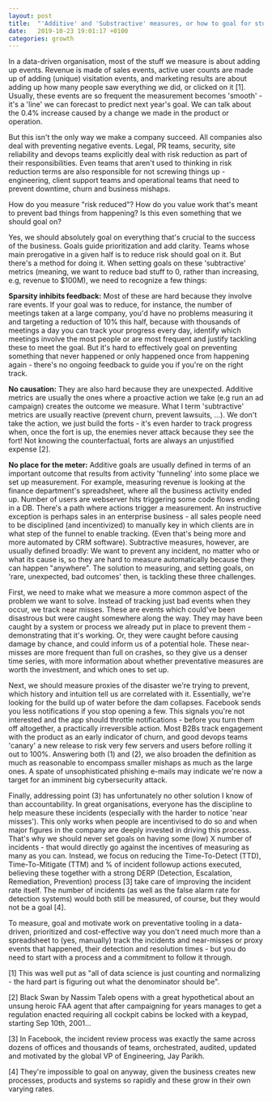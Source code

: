 ```yaml
---
layout: post
title:  "'Additive' and 'Substractive' measures, or how to goal for stuff that shouldn't happen"
date:   2019-10-23 19:01:17 +0100
categories: growth
---
```


In a data-driven organisation, most of the stuff we measure is about adding up events. Revenue is made of sales events, active user counts are 
made up of adding (unique) visitation events, and marketing results are about adding up how many people saw everything we did, or clicked on it [1]. Usually, these events are so frequent the measurement becomes 'smooth' - it's a 'line' we can forecast to predict next year's goal. We can talk about the 0.4% increase caused by a change we made in the product or operation.

But this isn't the only way we make a company succeed. All companies also deal with preventing negative events. Legal, PR teams, security, site 
reliability and devops teams explicitly deal with risk reduction as part of their responsibilities. Even teams that aren't used to thinking in 
risk reduction terms are also responsible for not screwing things up - engineering, client support teams and operational teams that need to 
prevent downtime, churn and business mishaps.

How do you measure "risk reduced"? How do you value work that's meant to prevent bad things from happening? Is this even something that we 
should goal on?

Yes, we should absolutely goal on everything that's crucial to the success of the business. Goals guide prioritization and add clarity. 
Teams whose main prerogative in a given half is to reduce risk should goal on it. But there's a method for doing it. When setting goals on 
these 'subtractive' metrics (meaning, we want to reduce bad stuff to 0, rather than increasing, e.g, revenue to $100M), we need to recognize 
a few things:

**Sparsity inhibits feedback:** Most of these are hard because they involve rare events. If your goal was to reduce, for instance, the number of 
meetings taken at a large company, you'd have no problems measuring it and targeting a reduction of 10% this half, because with thousands of 
meetings a day you can track your progress every day, identify which meetings involve the most people or are most frequent and justify tackling 
these to meet the goal. But it's hard to effectively goal on preventing something that never happened or only happened once from happening 
again - there's no ongoing feedback to guide you if you're on the right track.

**No causation:** They are also hard because they are unexpected. Additive metrics are usually the ones where a proactive action we take 
(e.g run an ad campaign) creates the outcome we measure. What I term 'subtractive' metrics are usually reactive (prevent churn, prevent 
lawsuits, ...). We don't take the action, we just build the forts - it's even harder to track progress when, once the fort is up, the 
enemies never attack because they see the fort! Not knowing the counterfactual, forts are always an unjustified expense [2].

**No place for the meter:** Additive goals are usually defined in terms of an important outcome that results from activity 'funneling' into 
some place we set up measurement. For example, measuring revenue is looking at the finance department's spreadsheet, where all the business activity ended up. Number of users are webserver hits triggering some code flows ending in a DB. There's a path where actions trigger a measurement. An instructive exception is perhaps sales in an enterprise business - all sales people need to be disciplined (and incentivized) to manually key in which clients are in what step of the funnel to enable tracking. (Even that's being more and more automated by CRM software). Subtractive measures, however, are usually defined broadly: We want to prevent any incident, no matter who or what its cause is, so they are hard to measure automatically because they can happen "anywhere".
The solution to measuring, and setting goals, on 'rare, unexpected, bad outcomes' then, is tackling these three challenges.

First, we need to make what we measure a more common aspect of the problem we want to solve. Instead of tracking just bad events when they occur, 
we track near misses. These are events which could've been disastrous but were caught somewhere along the way. They may have been caught by a 
system or process we already put in place to prevent them - demonstrating that it's working. Or, they were caught before causing damage by 
chance, and could inform us of a potential hole. These near-misses are more frequent than full on crashes, so they give us a denser time 
series, with more information about whether preventative measures are worth the investment, and which ones to set up.

Next, we should measure proxies of the disaster we're trying to prevent, which history and intuition tell us are correlated with it. 
Essentially, we're looking for the build up of water before the dam collapses. Facebook sends you less notifications if you stop 
opening a few. This signals you're not interested and the app should throttle notifications - before you turn them off altogether, 
a practically irreversible action. Most B2Bs track engagement with the product as an early indicator of churn, and good devops teams 
'canary' a new release to risk very few servers and users before rolling it out to 100%. Answering both (1) and (2), we also broaden the 
definition as much as reasonable to encompass smaller mishaps as much as the large ones. A spate of unsophisticated phishing e-mails may 
indicate we're now a target for an imminent big cybersecurity attack.

Finally, addressing point (3) has unfortunately no other solution I know of than accountability. In great organisations, everyone has the 
discipline to help measure these incidents (especially with the harder to notice 'near misses'). This only works when people are 
incentivised to do so and when major figures in the company are deeply invested in driving this process. That's why we should never 
set goals on having some (low) X number of incidents - that would directly go against the incentives of measuring as many as you can. 
Instead, we focus on reducing the Time-To-Detect (TTD), Time-To-Mitigate (TTM) and % of incident followup actions executed, believing 
these together with a strong DERP (Detection, Escalation, Remediation, Prevention) process [3] take care of improving the incident rate 
itself. The number of incidents (as well as the false alarm rate for detection systems) would both still be measured, of course, but 
they would not be a goal [4].

To measure, goal and motivate work on preventative tooling in a data-driven, prioritized and cost-effective way you don't need much 
more than a spreadsheet to (yes, manually) track the incidents and near-misses or proxy events that happened, their detection and 
resolution times - but you do need to start with a process and a commitment to follow it through.

[1] This was well put as "all of data science is just counting and normalizing - the hard part is figuring out what the denominator should be".

[2] Black Swan by Nassim Taleb opens with a great hypothetical about an unsung heroic FAA agent that after campaigning for years manages to get a 
regulation enacted requiring all cockpit cabins be locked with a keypad, starting Sep 10th, 2001...

[3] In Facebook, the incident review process was exactly the same across dozens of offices and thousands of teams, orchestrated, audited, 
updated and motivated by the global VP of Engineering, Jay Parikh.

[4] They're impossible to goal on anyway, given the business creates new processes, products and systems so rapidly and these grow in their 
own varying rates.
